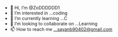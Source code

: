 - 👋 Hi, I’m @ZoDDDDDD1
- 👀 I’m interested in ...coding
- 🌱 I’m currently learning ...C
- 💞️ I’m looking to collaborate on ...Learning
- 📫 How to reach me ...sayanb90402@gmail.com

<!---
ZoDDDDDD1/ZoDDDDDD1 is a ✨ special ✨ repository because its `README.md` (this file) appears on your GitHub profile.
You can click the Preview link to take a look at your changes.
--->
